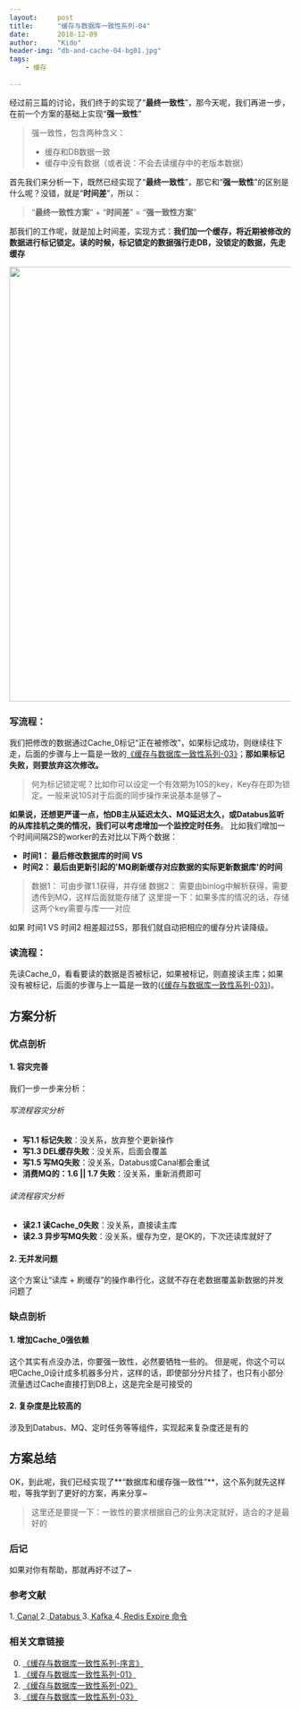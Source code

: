 ```yaml
---
layout:     post
title:      "缓存与数据库一致性系列-04"
date:       2018-12-09
author:     "Kido"
header-img: "db-and-cache-04-bg01.jpg"
tags:
    - 缓存
    
---
```


经过前三篇的讨论，我们终于的实现了“**最终一致性**”，那今天呢，我们再进一步，在前一个方案的基础上实现“**强一致性**”

> 强一致性，包含两种含义：
> 
> -  缓存和DB数据一致
> -  缓存中没有数据（或者说：不会去读缓存中的老版本数据）
>

首先我们来分析一下，既然已经实现了“**最终一致性**”，那它和“**强一致性**”的区别是什么呢？没错，就是“**时间差**”，所以：

> “**最终一致性方案**” + “**时间差**” = “**强一致性方案**”

那我们的工作呢，就是加上时间差，实现方式：**我们加一个缓存，将近期被修改的数据进行标记锁定。读的时候，标记锁定的数据强行走DB，没锁定的数据，先走缓存**

<img class="shadow" width="777" src="db-and-cache-04-01.jpg" />

### 写流程：
我们把修改的数据通过Cache_0标记“正在被修改”，如果标记成功，则继续往下走，后面的步骤与上一篇是一致的[《缓存与数据库一致性系列-03》](/2018/12/08/db-and-cache-03/)；**那如果标记失败，则要放弃这次修改。**

> 何为标记锁定呢？比如你可以设定一个有效期为10S的key，Key存在即为锁定。一般来说10S对于后面的同步操作来说基本是够了~

**如果说，还想更严谨一点，怕DB主从延迟太久、MQ延迟太久，或Databus监听的从库挂机之类的情况，我们可以考虑增加一个监控定时任务**。
比如我们增加一个时间间隔2S的worker的去对比以下两个数据：

 - **时间1： 最后修改数据库的时间**
**VS**
 - **时间2： 最后由更新引起的'MQ刷新缓存对应数据的实际更新数据库'的时间** 

> 数据1： 可由步骤1.1获得，并存储
> 数据2： 需要由binlog中解析获得，需要透传到MQ，这样后面就能存储了
> 这里提一下：如果多库的情况的话，存储这两个key需要与库一一对应

如果 时间1 VS 时间2 相差超过5S，那我们就自动把相应的缓存分片读降级。

### 读流程：
先读Cache_0，看看要读的数据是否被标记，如果被标记，则直接读主库；如果没有被标记，后面的步骤与上一篇是一致的([《缓存与数据库一致性系列-03》](/2018/12/08/db-and-cache-03/))。

## 方案分析

### 优点剖析
#### 1. 容灾完善

我们一步一步来分析：

###### 写流程容灾分析

 - **写1.1 标记失败**：没关系，放弃整个更新操作
 - **写1.3 DEL缓存失败**：没关系，后面会覆盖
 - **写1.5 写MQ失败**：没关系，Databus或Canal都会重试
 - **消费MQ的：1.6 || 1.7 失败**：没关系，重新消费即可

###### 读流程容灾分析
 - **读2.1 读Cache_0失败**：没关系，直接读主库
 - **读2.3 异步写MQ失败**：没关系，缓存为空，是OK的，下次还读库就好了

#### 2. 无并发问题
这个方案让“读库 + 刷缓存”的操作串行化，这就不存在老数据覆盖新数据的并发问题了

### 缺点剖析
#### 1. 增加Cache_0强依赖
这个其实有点没办法，你要强一致性，必然要牺牲一些的。
但是呢，你这个可以吧Cache_0设计成多机器多分片，这样的话，即使部分分片挂了，也只有小部分流量透过Cache直接打到DB上，这是完全是可接受的

#### 2. 复杂度是比较高的
涉及到Databus、MQ、定时任务等等组件，实现起来复杂度还是有的

## 方案总结

OK，到此呢，我们已经实现了**“数据库和缓存强一致性”**，这个系列就先这样啦，等我学到了更好的方案，再来分享~

> 这里还是要提一下：一致性的要求根据自己的业务决定就好，适合的才是最好的

### 后记

如果对你有帮助，那就再好不过了~

### 参考文献
1.[ Canal ](https://github.com/alibaba/canal)
2.[ Databus ](https://github.com/linkedin/databus)
3.[ Kafka ](http://kafka.apache.org/)
4.[ Redis Expire 命令 ](http://redisdoc.com/key/expire.html)

### 相关文章链接

 0. [《缓存与数据库一致性系列-序言》](/2018/11/24/db-and-cache-preface/)
 1. [《缓存与数据库一致性系列-01》](/2018/12/01/db-and-cache-01/)
 2. [《缓存与数据库一致性系列-02》](/2018/12/07/db-and-cache-02/)
 3. [《缓存与数据库一致性系列-03》](/2018/12/08/db-and-cache-03/)